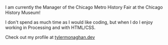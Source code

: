 I am currently the Manager of the Chicago Metro History Fair at the Chicago History Museum! 

I don't spend as much time as I would like coding, but when I do I enjoy working in Processing and with HTML/CSS.

Check out my profile at [tylermonaghan.dev](http://tylermonaghan.dev)
